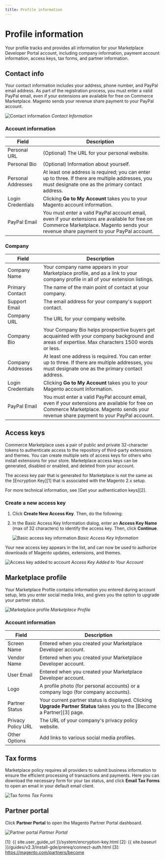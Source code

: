 ```yaml
---
title: Profile information
---
```


# Profile information

Your profile tracks and provides all information for your Marketplace Developer Portal account, including company information, payment account information, access keys, tax forms, and partner information.

## Contact info

Your contact information includes your address, phone number, and PayPal email address. As part of the registration process, you must enter a valid PayPal email, even if your extensions are available for free on Commerce Marketplace. Magento sends your revenue share payment to your PayPal account.

![Contact information](../_images/account-information.png)
_Contact Information_

### Account information

|Field|Description|
|--- |--- |
|Personal URL|(Optional) The URL for your personal website.|
|Personal Bio|(Optional) Information about yourself.|
|Personal Addresses|At least one address is required; you can enter up to three. If there are multiple addresses, you must designate one as the primary contact address.|
|Login Credentials|Clicking **Go to My Account** takes you to your Magento account information.|
|PayPal Email|You must enter a valid PayPal account email, even if  your extensions are available for free on Commerce Marketplace. Magento sends your revenue share payment to your PayPal account.|

### Company

|Field|Description|
|--- |--- |
|Company Name|Your company name appears in your Marketplace profile, and as a link to your company profile in all of your extension listings.|
|Primary Contact|The name of the main point of contact at your company.|
|Support Email|The email address for your company's support contact.|
|Company URL|The URL for your company website.|
|Company Bio|Your Company Bio helps prospective buyers get acquainted with your company background and areas of expertise. Max characters 1500 words or less.|
|Company Addresses|At least one address is required. You can enter up to three. If there are multiple addresses, you must designate one as the primary contact address.|
|Login Credentials|Clicking **Go to My Account** takes you to your Magento account information.|
|PayPal Email|You must enter a valid PayPal account email, even if  your extensions are available for free on Commerce Marketplace. Magento sends your revenue share payment to your PayPal account.|

## Access keys

Commerce Marketplace uses a pair of public and private 32-character tokens to authenticate access to the repository of third-party extensions and themes. You can create multiple sets of access keys for others who install extensions for your store. Marketplace access keys can be generated, disabled or enabled, and deleted from your account.

<InlineAlert variant="info" slots="text"/>

The access key pair that is generated for Marketplace is not the same as the [Encryption Key][1] that is associated with the Magento 2.x setup.

For more technical information, see [Get your authentication keys][2].

### Create a new access key

1. Click **Create New Access Key**. Then, do the following:

1. In the Basic Access Key Information dialog, enter an **Access Key Name** (max of 32 characters) to identify the access key. Then, click **Continue**.

   ![Basic access key information](../_images/basic-access-key-information.png)
   _Basic Access Key Information_

Your new access key appears in the list, and can now be used to authorize downloads of Magento updates, extensions, and themes.

![Access key added to account](../_images/access-keys.png)
_Access Key Added to Your Account_

## Marketplace profile

Your Marketplace Profile contains information you entered during account setup, lets you enter social media links, and gives you the option to upgrade your partner status.

![Marketplace profile](../_images/marketplace-profile.png)
_Marketplace Profile_

### Account information

| Field | Description |
|-------|-------------|
| Screen Name | Entered when you created your Marketplace Developer account. |
| Vendor Name | Entered when you created your Marketplace Developer account. |
| User Email | Entered when you created your Marketplace Developer account. |
| Logo | A profile photo (for personal accounts) or a company logo (for company accounts). |
| Partner Status | Your current partner status is displayed. Clicking **Upgrade Partner Status** takes you to the [Become a Partner][3] page. |
| Privacy Policy URL | The URL of your company\'s privacy policy website. |
| Other Options | Add links to various social media profiles. |

## Tax forms

Marketplace policy requires all providers to submit business information to ensure the efficient processing of transactions and payments. Here you can download the necessary form for your tax status, and click **Email Tax Forms** to open an email in your default email client.

![Tax forms](../_images/tax-forms.png)
_Tax Forms_

## Partner portal

Click **Partner Portal** to open the Magento Partner Portal dashboard.

![Partner portal](../_images/partner-portal.png)
_Partner Portal_

[1]: {{ site.user_guide_url }}/system/encryption-key.html
[2]: {{ site.baseurl }}/guides/v2.3/install-gde/prereq/connect-auth.html
[3]: https://magento.com/partners/become
